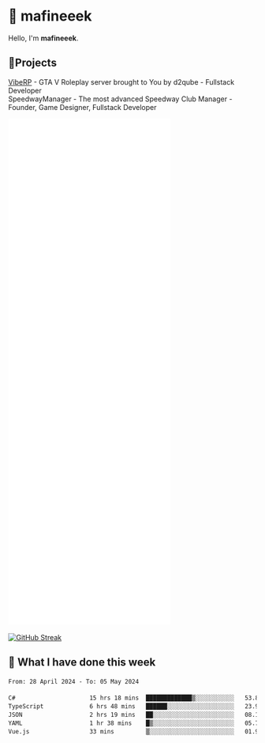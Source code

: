 # 👋 mafineeek
Hello, I'm **mafineeek**.

## 📝Projects

[VibeRP](https://v-rp.pl) - GTA V Roleplay server brought to You by d2qube - Fullstack Developer<br/>
SpeedwayManager - The most advanced Speedway Club Manager - Founder, Game Designer, Fullstack Developer


![](./github-metrics.svg)

[![GitHub Streak](https://streak-stats.demolab.com/?user=mafineeek)](https://git.io/streak-stats)

## 📰 What I have done this week
<!--START_SECTION:waka-->

```txt
From: 28 April 2024 - To: 05 May 2024

C#                     15 hrs 18 mins  █████████████▒░░░░░░░░░░░   53.81 %
TypeScript             6 hrs 48 mins   ██████░░░░░░░░░░░░░░░░░░░   23.95 %
JSON                   2 hrs 19 mins   ██░░░░░░░░░░░░░░░░░░░░░░░   08.15 %
YAML                   1 hr 38 mins    █▒░░░░░░░░░░░░░░░░░░░░░░░   05.75 %
Vue.js                 33 mins         ▒░░░░░░░░░░░░░░░░░░░░░░░░   01.94 %
```

<!--END_SECTION:waka-->
